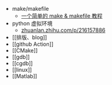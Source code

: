- make/makefile
	- [一个简单的 make & makefile 教程](https://zhuanlan.zhihu.com/p/92010728)
- python 虚拟环境
	- [zhuanlan.zhihu.com/p/216157886](https://zhuanlan.zhihu.com/p/216157886)
- [[排版、blog]]
- [[github Action]]
- [[CMake]]
- [[gdb]]
- [[cgdb]]
- [[linux]]
- [[Matlab]]
